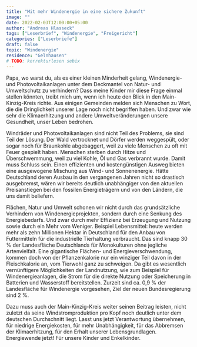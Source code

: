 ```yaml
---
title: "Mit mehr Windenergie in eine sichere Zukunft"
image: ""
date: 2022-02-03T12:00:00+05:00
author: "Andreas Hlasseck"
tags: ["Leserbrief", "Windenergie", "Freigericht"]
categories: ["Leserbriefe"]
draft: false
topic: "Windenergie"
residence: "Gelnhausen"
# TODO: korrekturlesen sebix
---
```


Papa, wo warst du, als es einer kleinen Minderheit gelang, Windenergie- und Photovoltaikanlagen unter dem Deckmantel von Natur- und Umweltschutz zu verhindern? Dass meine Kinder mir diese Frage einmal stellen könnten, treibt mich um, wenn ich heute den Blick in den Main-Kinzig-Kreis richte. Aus einigen Gemeinden melden sich Menschen zu Wort, die die Dringlichkeit unserer Lage noch nicht begriffen haben. Und zwar wie sehr die Klimaerhitzung und andere Umweltveränderungen unsere Gesundheit, unser Leben bedrohen.  

Windräder und Photovoltaikanlagen sind nicht Teil des Problems, sie sind Teil der Lösung. Der Wald vertrocknet und Dörfer werden weggespült, oder sogar noch für Braunkohle abgebaggert, weil zu viele Menschen zu oft mit Feuer gespielt haben. Menschen sterben durch Hitze und Überschwemmung, weil zu viel Kohle, Öl und Gas verbrannt wurde. Damit muss Schluss sein. Einen effizienten und kostengünstigen Ausweg bieten eine ausgewogene Mischung aus Wind- und Sonnenenergie. Hätte Deutschland deren Ausbau in den vergangenen Jahren nicht so drastisch ausgebremst, wären wir bereits deutlich unabhängiger von den aktuellen Preisanstiegen bei den fossilen Energieträgern und von den Ländern, die uns damit beliefern.  

Flächen, Natur und Umwelt schonen wir nicht durch das grundsätzliche Verhindern von Windenergieprojekten, sondern durch eine Senkung des Energiebedarfs. Und zwar durch mehr Effizienz bei Erzeugung und Nutzung sowie durch ein Mehr vom Weniger. Beispiel Lebensmittel: heute werden mehr als zehn Millionen Hektar in Deutschland für den Anbau von Futtermitteln für die industrielle Tierhaltung verbraucht. Das sind knapp 30 % der Landesfläche Deutschlands für Monokulturen ohne jegliche Artenvielfalt. Eine gigantische Flächen- und Energieverschwendung, kommen doch von der Pflanzenkalorie nur ein winziger Teil davon in der Fleischkalorie an, vom Tierwohl ganz zu schweigen. Da gibt es wesentlich vernünftigere Möglichkeiten der Landnutzung, wie zum Beispiel für Windenergieanlagen, die Strom für die direkte Nutzung oder Speicherung in Batterien und Wasserstoff bereitstellen. Zurzeit sind ca. 0,9 % der Landesfläche für Windenergie vorgesehen, Ziel der neuen Bundesregierung sind 2 %.  

Dazu muss auch der Main-Kinzig-Kreis weiter seinen Beitrag leisten, nicht zuletzt da seine Windstromproduktion pro Kopf noch deutlich unter dem deutschen Durchschnitt liegt. Lasst uns jetzt Verantwortung übernehmen, für niedrige Energiekosten, für mehr Unabhängigkeit, für das Abbremsen der Klimaerhitzung, für den Erhalt unserer Lebensgrundlagen. Energiewende jetzt! Für unsere Kinder und Enkelkinder.
